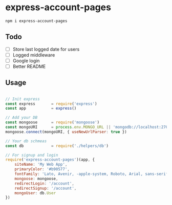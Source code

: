 # express-account-pages

```bash
npm i express-account-pages
```

## Todo

- [ ] Store last logged date for users
- [ ] Logged middleware
- [ ] Google login
- [ ] Better README

## Usage

```javascript

// Init express
const express 		= require('express')
const app 			= express()

// Add your DB
const mongoose      = require('mongoose')
const mongoURI 		= process.env.MONGO_URL || 'mongodb://localhost:27017/myappdb'
mongoose.connect(mongoURI, { useNewUrlParser: true })

// Your db schmeas
const db 			= require('./helpers/db')

// For signup and login
require('express-account-pages')(app, {
	siteName: 'My Web App',
	primaryColor: '#b90577',
	fontFamily: 'Lato, Avenir, -apple-system, Roboto, Arial, sans-serif',
	mongoose: mongoose,
	redirectLogin: '/account',
	redirectSignup: '/account',
	mongoUser: db.User
})

```
